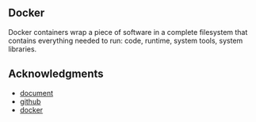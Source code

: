 ## Docker
Docker containers wrap a piece of software in a complete filesystem that contains everything needed to run: code, runtime, system tools, system libraries.
## Acknowledgments
* [document](https://docs.docker.com/)
* [github](https://github.com/docker/)
* [docker](https://github.com/docker/docker)
